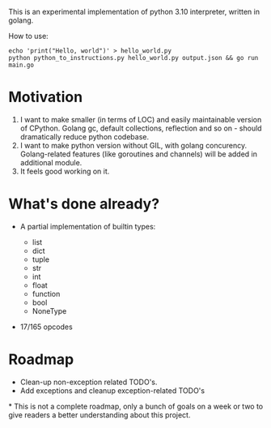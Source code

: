 This is an experimental implementation of python 3.10 interpreter, written in golang.

How to use:
```
echo 'print("Hello, world")' > hello_world.py
python python_to_instructions.py hello_world.py output.json && go run main.go
```

# Motivation

1. I want to make smaller (in terms of LOC) and easily maintainable version of CPython. Golang gc, default collections, reflection and so on - should dramatically reduce python codebase.
1. I want to make python version without GIL, with golang concurency. Golang-related features (like goroutines and channels) will be added in additional module.
1. It feels good working on it.

# What's done already?

* A partial implementation of builtin types:

    * list
    * dict
    * tuple
    * str
    * int
    * float
    * function
    * bool
    * NoneType

* 17/165 opcodes

# Roadmap

* Clean-up non-exception related TODO's.
* Add exceptions and cleanup exception-related TODO's

\* This is not a complete roadmap, only a bunch of goals on a week or two to give readers a better understanding about this project.